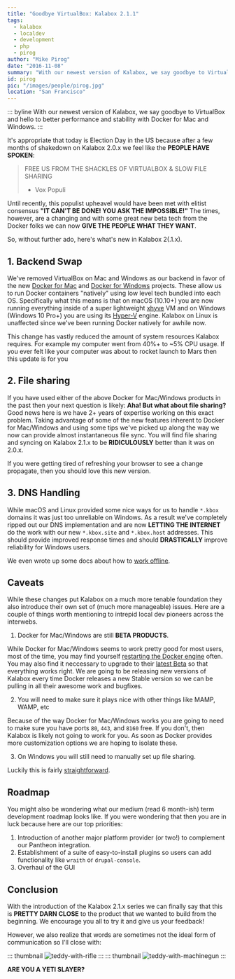 ```yaml
---
title: "Goodbye VirtualBox: Kalabox 2.1.1"
tags:
  - kalabox
  - localdev
  - development
  - php
  - pirog
author: "Mike Pirog"
date: "2016-11-08"
summary: "With our newest version of Kalabox, we say goodbye to VirtualBox and hello to better performance and stability with Docker for Mac and Windows."
id: pirog
pic: "/images/people/pirog.jpg"
location: "San Francisco"
---
```


::: byline
With our newest version of Kalabox, we say goodbye to VirtualBox and hello to better performance and stability with Docker for Mac and Windows.
:::

It's appropriate that today is Election Day in the US because after a few months of shakedown on Kalabox 2.0.x we feel like the **PEOPLE HAVE SPOKEN**:

> FREE US FROM THE SHACKLES OF VIRTUALBOX & SLOW FILE SHARING
> - Vox Populi

Until recently, this populist upheavel would have been met with elitist consensus **"IT CAN'T BE DONE! YOU ASK THE IMPOSSIBLE!"** The times, however, are a changing and with some great new beta tech from the Docker folks we can now **GIVE THE PEOPLE WHAT THEY WANT**.

So, without further ado, here's what's new in Kalabox 2(.1.x).

## 1. Backend Swap

We've removed VirtualBox on Mac and Windows as our backend in favor of the new [Docker for Mac](https://docs.docker.com/docker-for-mac/) and [Docker for Windows](https://docs.docker.com/docker-for-windows/) projects. These allow us to run Docker containers "natively" using low level tech bundled into each OS. Specifically what this means is that on macOS (10.10+) you are now running everything inside of a super lightweight [xhyve](https://github.com/mist64/xhyve) VM and on Windows (Windows 10 Pro+) you are using its [Hyper-V](https://en.wikipedia.org/wiki/Hyper-V) engine. Kalabox on Linux is unaffected since we've been running Docker natively for awhile now.

This change has vastly reduced the amount of system resources Kalabox requires. For example my computer went from 40%+ to ~5% CPU usage. If you ever felt like your computer was about to rocket launch to Mars then this update is for you

## 2. File sharing

If you have used either of the above Docker for Mac/Windows products in the past then your next question is likely: **Aha! But what about file sharing?** Good news here is we have 2+ years of expertise working on this exact problem. Taking advantage of some of the new features inherent to Docker for Mac/Windows and using some tips we've picked up along the way we now can provide almost instantaneous file sync. You will find file sharing and syncing on Kalabox 2.1.x to be **RIDICULOUSLY** better than it was on 2.0.x.

If you were getting tired of refreshing your browser to see a change propagate, then you should love this new version.

## 3. DNS Handling

While macOS and Linux provided some nice ways for us to handle `*.kbox` domains it was just too unreliable on Windows. As a result we've completely ripped out our DNS implementation and are now **LETTING THE INTERNET** do the work with our new `*.kbox.site` and `*.kbox.host` addresses. This should provide improved response times and should **DRASTICALLY** improve reliability for Windows users.

We even wrote up some docs about how to [work offline](http://docs.kalabox.io/en/v2.1/troubleshooting/#common-issues).

## Caveats

While these changes put Kalabox on a much more tenable foundation they also introduce their own set of (much more manageable) issues. Here are a couple of things worth mentioning to intrepid local dev pioneers across the interwebs.

  1. Docker for Mac/Windows are still **BETA PRODUCTS**.

  While Docker for Mac/Windows seems to work pretty good for most users, most of the time, you may find yourself [restarting the Docker engine](http://docs.kalabox.io/en/v2.1/general/engine/) often. You may also find it neccessary to upgrade to their [latest Beta](https://docs.docker.com/docker-for-mac/) so that everything works right. We are going to be releasing new versions of Kalabox every time Docker releases a new Stable version so we can be pulling in all their awesome work and bugfixes.

  2. You will need to make sure it plays nice with other things like MAMP, WAMP, etc

  Because of the way Docker for Mac/Windows works you are going to need to make sure you have ports `80`, `443`, and `8160` free. If you don't, then Kalabox is likely not going to work for you. As soon as Docker provides more customization options we are hoping to isolate these.

  3. On Windows you will still need to manually set up file sharing.

  Luckily this is fairly [straightforward](https://docs.docker.com/docker-for-windows/#/shared-drives).

## Roadmap

You might also be wondering what our medium (read 6 month-ish) term development roadmap looks like. If you were wondering that then you are in luck because here are our top priorities:

  1. Introduction of another major platform provider (or two!) to complement our Pantheon integration.
  2. Establishment of a suite of easy-to-install plugins so users can add functionality like `wraith` or `drupal-console`.
  3. Overhaul of the GUI

## Conclusion

With the introduction of the Kalabox 2.1.x series we can finally say that this is **PRETTY DARN CLOSE** to the product that we wanted to build from the beginning. We encourage you all to try it and give us your feedback!

However, we also realize that words are sometimes not the ideal form of communication so I'll close with:

::: thumbnail
![teddy-with-rifle](/images/articles/teddy200.jpg "You'll shoot your eye out!")
:::
::: thumbnail
![teddy-with-machinegun](/images/articles/teddy210.jpg "I AM ALL THAT IS PRESIDENT")
:::

**ARE YOU A YETI SLAYER?**

